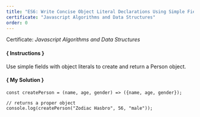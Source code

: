 ```yaml
---
title: "ES6: Write Concise Object Literal Declarations Using Simple Fields"
certificate: "Javascript Algorithms and Data Structures"
order: 0
---
```

Certificate: *Javascript Algorithms and Data Structures*

#### { Instructions }
Use simple fields with object literals to create and return a Person object.

#### { My Solution }
```
const createPerson = (name, age, gender) => ({name, age, gender});

// returns a proper object
console.log(createPerson("Zodiac Hasbro", 56, "male")); 
```